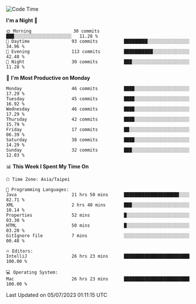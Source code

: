 <!--START_SECTION:waka-->
![Code Time](http://img.shields.io/badge/Code%20Time-198%20hrs%2043%20mins-blue)

**I'm a Night 🦉** 

```text
🌞 Morning                30 commits          ███░░░░░░░░░░░░░░░░░░░░░░   11.28 % 
🌆 Daytime                93 commits          █████████░░░░░░░░░░░░░░░░   34.96 % 
🌃 Evening                113 commits         ███████████░░░░░░░░░░░░░░   42.48 % 
🌙 Night                  30 commits          ███░░░░░░░░░░░░░░░░░░░░░░   11.28 % 
```
📅 **I'm Most Productive on Monday** 

```text
Monday                   46 commits          ████░░░░░░░░░░░░░░░░░░░░░   17.29 % 
Tuesday                  45 commits          ████░░░░░░░░░░░░░░░░░░░░░   16.92 % 
Wednesday                46 commits          ████░░░░░░░░░░░░░░░░░░░░░   17.29 % 
Thursday                 42 commits          ████░░░░░░░░░░░░░░░░░░░░░   15.79 % 
Friday                   17 commits          ██░░░░░░░░░░░░░░░░░░░░░░░   06.39 % 
Saturday                 38 commits          ████░░░░░░░░░░░░░░░░░░░░░   14.29 % 
Sunday                   32 commits          ███░░░░░░░░░░░░░░░░░░░░░░   12.03 % 
```


📊 **This Week I Spent My Time On** 

```text
🕑︎ Time Zone: Asia/Taipei

💬 Programming Languages: 
Java                     21 hrs 50 mins      █████████████████████░░░░   82.71 % 
XML                      2 hrs 40 mins       ███░░░░░░░░░░░░░░░░░░░░░░   10.14 % 
Properties               52 mins             █░░░░░░░░░░░░░░░░░░░░░░░░   03.30 % 
HTML                     50 mins             █░░░░░░░░░░░░░░░░░░░░░░░░   03.20 % 
GitIgnore file           7 mins              ░░░░░░░░░░░░░░░░░░░░░░░░░   00.48 % 

🔥 Editors: 
IntelliJ                 26 hrs 23 mins      █████████████████████████   100.00 % 

💻 Operating System: 
Mac                      26 hrs 23 mins      █████████████████████████   100.00 % 
```


 Last Updated on 05/07/2023 01:11:15 UTC
<!--END_SECTION:waka-->
